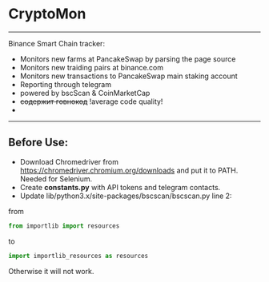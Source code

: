 # CryptoMon
---
Binance Smart Chain tracker:
- Monitors new farms at PancakeSwap by parsing the page source
- Monitors new traiding pairs at binance.com
- Monitors new transactions to PancakeSwap main staking account
- Reporting through telegram
- powered by bscScan & CoinMarketCap
- ~~содержит говнокод~~ !average code quality!
- 
***

## Before Use:
- Download Chromedriver from https://chromedriver.chromium.org/downloads and put it to PATH. Needed for Selenium.
- Create **constants.py** with API tokens and telegram contacts.
- Update lib/python3.x/site-packages/bscscan/bscscan.py  line 2:  

from
```python
from importlib import resources
```
to
```python
import importlib_resources as resources
```
Otherwise it will not work.
